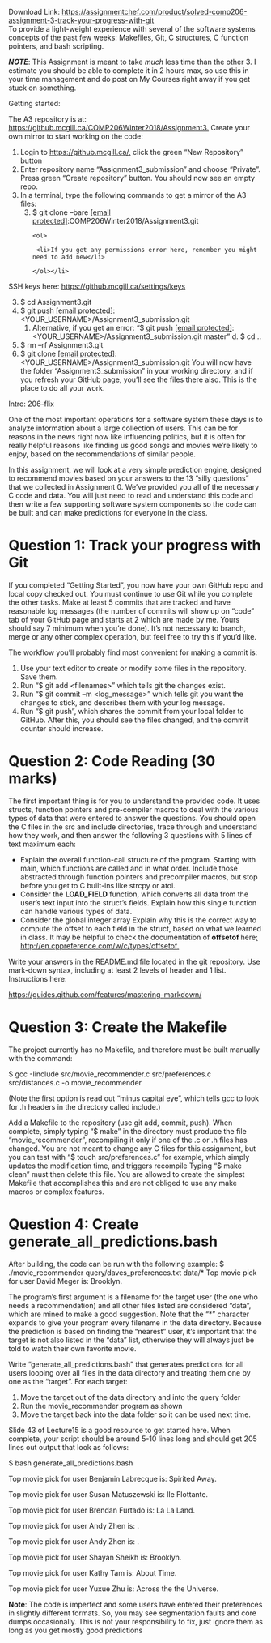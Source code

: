 Download Link: https://assignmentchef.com/product/solved-comp206-assignment-3-track-your-progress-with-git
<br>
To provide a light-weight experience with several of the software systems concepts of the past few weeks: Makefiles, Git, C structures, C function pointers, and bash scripting.

<strong><em>NOTE</em></strong>: This Assignment is meant to take *much* less time than the other 3. I estimate you should be able to complete it in 2 hours max, so use this in your time management and do post on My Courses right away if you get stuck on something.

Getting started:

The A3 repository is at: <u><a href="https://github.mcgill.ca/COMP206Winter2018/Assignment3">https://github.mcgill.ca/COMP206Winter2018/Assignment3</a></u><a href="https://github.mcgill.ca/COMP206Winter2018/Assignment3">.</a> Create your own mirror to start working on the code:

<ol>

 <li>Login to <u><a href="https://github.mcgill.ca/">https://github.mcgill.ca/</a></u><a href="https://github.mcgill.ca/">,</a> click the green “New Repository” button</li>

 <li>Enter repository name “Assignment3_submission” and choose “Private”. Press green “Create repository” button. You should now see an empty repo.</li>

 <li>In a terminal, type the following commands to get a mirror of the A3 files:

  <ol start="3">

   <li>$ git clone –bare <a href="/cdn-cgi/l/email-protection" class="__cf_email__" data-cfemail="8cebe5f8ccebe5f8e4f9eea2e1efebe5e0e0a2efed">[email protected]</a>:COMP206Winter2018/Assignment3.git

    <ol>

     <li>If you get any permissions error here, remember you might need to add new</li>

    </ol></li>

  </ol></li>

</ol>

SSH keys here: <u><a href="https://github.mcgill.ca/settings/keys">https://github.mcgill.ca/settings/keys</a></u>

<ol start="3">

 <li>$ cd Assignment3.git</li>

 <li>$ git push <a href="/cdn-cgi/l/email-protection" class="__cf_email__" data-cfemail="ee89879aae89879a869b8cc0838d89878282c08d8f">[email protected]</a>:&lt;YOUR_USERNAME&gt;/Assignment3_submission.git

  <ol>

   <li>Alternative, if you get an error: “$ git push <a href="/cdn-cgi/l/email-protection" class="__cf_email__" data-cfemail="bfd8d6cbffd8d6cbd7cadd91d2dcd8d6d3d391dcde">[email protected]</a>:&lt;YOUR_USERNAME&gt;/Assignment3_submission.git master” d. $ cd ..</li>

  </ol></li>

 <li>$ rm –rf Assignment3.git</li>

 <li>$ git clone <a href="/cdn-cgi/l/email-protection" class="__cf_email__" data-cfemail="a8cfc1dce8cfc1dcc0ddca86c5cbcfc1c4c486cbc9">[email protected]</a>:&lt;YOUR_USERNAME&gt;/Assignment3_submission.git You will now have the folder “Assignment3_submission” in your working directory, and if you refresh your GitHub page, you’ll see the files there also. This is the place to do all your work.</li>

</ol>

Intro: 206-flix

One of the most important operations for a software system these days is to analyze information about a large collection of users. This can be for reasons in the news right now like influencing politics, but it is often for really helpful reasons like finding us good songs and movies we’re likely to enjoy, based on the recommendations of similar people.

In this assignment, we will look at a very simple prediction engine, designed to recommend movies based on your answers to the 13 “silly questions” that we collected in Assignment 0. We’ve provided you all of the necessary C code and data. You will just need to read and understand this code and then write a few supporting software system components so the code can be built and can make predictions for everyone in the class.

<h1>Question 1: Track your progress with Git</h1>

If you completed “Getting Started”, you now have your own GitHub repo and local copy checked out. You must continue to use Git while you complete the other tasks. Make at least 5 commits that are tracked and have reasonable log messages (the number of commits will show up on “code” tab of your GitHub page and starts at 2 which are made by me. Yours should say 7 minimum when you’re done). It’s not necessary to branch, merge or any other complex operation, but feel free to try this if you’d like.

The workflow you’ll probably find most convenient for making a commit is:

<ol>

 <li>Use your text editor to create or modify some files in the repository. Save them.</li>

 <li>Run “$ git add &lt;filenames&gt;” which tells git the changes exist.</li>

 <li>Run “$ git commit –m &lt;log_message&gt;” which tells git you want the changes to stick, and describes them with your log message.</li>

 <li>Run “$ git push”, which shares the commit from your local folder to GitHub. After this, you should see the files changed, and the commit counter should increase.</li>

</ol>

<h1>Question 2: Code Reading (30 marks)</h1>

The first important thing is for you to understand the provided code. It uses structs, function pointers and pre-compiler macros to deal with the various types of data that were entered to answer the questions. You should open the C files in the src and include directories, trace through and understand how they work, and then answer the following 3 questions with 5 lines of text maximum each:

<ul>

 <li>Explain the overall function-call structure of the program. Starting with main, which functions are called and in what order. Include those abstracted through function pointers and precompiler macros, but stop before you get to C built-ins like strcpy or atoi.</li>

 <li>Consider the <strong>LOAD_FIELD</strong> function, which converts all data from the user’s text input into the struct’s fields. Explain how this single function can handle various types of data.</li>

 <li>Consider the global integer array Explain why this is the correct way to compute the offset to each field in the struct, based on what we learned in class. It may be helpful to check the documentation of <strong>offsetof </strong>here<a href="http://en.cppreference.com/w/c/types/offsetof">: </a><u><a href="http://en.cppreference.com/w/c/types/offsetof">http://en.cppreference.com/w/c/types/offsetof</a></u><a href="http://en.cppreference.com/w/c/types/offsetof">.</a></li>

</ul>

Write your answers in the README.md file located in the git repository. Use mark-down syntax, including at least 2 levels of header and 1 list. Instructions here:

<u><a href="https://guides.github.com/features/mastering-markdown/">https://guides.github.com/features/mastering</a><a href="https://guides.github.com/features/mastering-markdown/">–</a><a href="https://guides.github.com/features/mastering-markdown/">markdown/</a></u>

<h1>Question 3: Create the Makefile</h1>

The project currently has no Makefile, and therefore must be built manually with the command:

$ gcc -Iinclude src/movie_recommender.c src/preferences.c src/distances.c -o movie_recommender

(Note the first option is read out “minus capital eye”, which tells gcc to look for .h headers in the directory called include.)

Add a Makefile to the repository (use git add, commit, push). When complete, simply typing “$ make” in the directory must produce the file “movie_recommender”, recompiling it only if one of the .c or .h files has changed. You are not meant to change any C files for this assignment, but you can test with “$ touch src/preferences.c” for example, which simply updates the modification time, and triggers recompile Typing “$ make clean” must then delete this file. You are allowed to create the simplest  Makefile that accomplishes this and are not obliged to use any make macros or complex features.

<h1>Question 4: Create generate_all_predictions.bash</h1>

After building, the code can be run with the following example: $ ./movie_recommender query/daves_preferences.txt data/* Top movie pick for user David Meger is: Brooklyn.




The program’s first argument is a filename for the target user (the one who needs a recommendation) and all other files listed are considered “data”, which are mined to make a good suggestion. Note that the “*” character expands to give your program every filename in the data directory. Because the prediction is based on finding the “nearest” user, it’s important that the target is not also listed in the “data” list, otherwise they will always just be told to watch their own favorite movie.

Write “generate_all_predictions.bash” that generates predictions for all users looping over all files in the data directory and treating them one by one as the “target”. For each target:

<ol>

 <li>Move the target out of the data directory and into the query folder</li>

 <li>Run the movie_recommender program as shown</li>

 <li>Move the target back into the data folder so it can be used next time.</li>

</ol>

Slide 43 of Lecture15 is a good resource to get started here. When complete, your script should be around 5-10 lines long and should get 205 lines out output that look as follows:

$ bash generate_all_predictions.bash

Top movie pick for user Benjamin Labrecque is: Spirited Away.

Top movie pick for user Susan Matuszewski is: Ile Flottante.

Top movie pick for user Brendan Furtado is: La La Land.

Top movie pick for user Andy Zhen is: .

Top movie pick for user Andy Zhen is: .

Top movie pick for user Shayan Sheikh is: Brooklyn.

Top movie pick for user Kathy Tam is: About Time.

Top movie pick for user Yuxue Zhu is: Across the the Universe.




<strong>Note</strong>: The code is imperfect and some users have entered their preferences in slightly different formats. So, you may see segmentation faults and core dumps occasionally. This is not your responsibility to fix, just ignore them as long as you get mostly good predictions